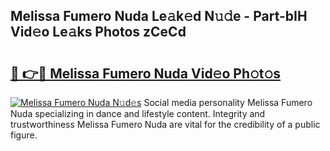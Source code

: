 ## Melissa Fumero Nuda Le𝚊k𝚎d N𝚞𝚍e - Part-bIH Vid𝚎o Le𝚊ks Photos zCeCd

# <h2><a href="http://fbdbm69.evod.top/?m=Melissa+Fumero+Nuda">🔗 👉🔴 Melissa Fumero Nuda Vid𝚎o Ph𝚘t𝚘s</a></h2>

[![Melissa Fumero Nuda N𝚞d𝚎s](https://i.imgur.com/8V9OHl7.gif)](http://fbdbm69.evod.top/?m=Melissa+Fumero+Nuda)
Social media personality Melissa Fumero Nuda specializing in dance and lifestyle content. Integrity and trustworthiness Melissa Fumero Nuda are vital for the credibility of a public figure. 
